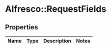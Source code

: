 # Alfresco::RequestFields

## Properties
Name | Type | Description | Notes
------------ | ------------- | ------------- | -------------


